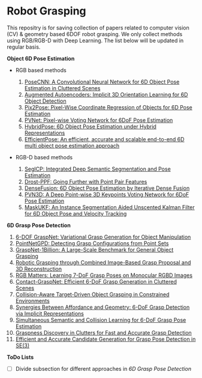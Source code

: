 # Robot Grasping
This repositry is for saving collection of papers related to computer vision (CV) & geometry based 6DOF robot grasping. We only collect methods using RGB/RGB-D with Deep Learning. The list below will be updated in regular basis.

**Object 6D Pose Estimation**

- RGB based methods
  1. [PoseCNN: A Convolutional Neural Network for 6D Object Pose Estimation in Cluttered Scenes](https://arxiv.org/pdf/1711.00199.pdf)
  2. [Augmented Autoencoders: Implicit 3D Orientation Learning for 6D Object Detection](https://arxiv.org/pdf/1902.01275v2.pdf)
  3. [Pix2Pose: Pixel-Wise Coordinate Regression of Objects for 6D Pose Estimation](https://arxiv.org/pdf/1908.07433v1.pdf)
  4. [PVNet: Pixel-wise Voting Network for 6DoF Pose Estimation](https://arxiv.org/pdf/1812.11788.pdf) 
  5. [HybridPose: 6D Object Pose Estimation under Hybrid Representations](https://arxiv.org/pdf/2001.01869.pdf)
  6. [EfficientPose: An efficient, accurate and scalable end-to-end 6D multi object pose estimation approach](https://arxiv.org/pdf/2011.04307v2.pdf)
  
- RGB-D based methods
  1. [SegICP: Integrated Deep Semantic Segmentation and Pose Estimation](https://arxiv.org/pdf/1703.01661.pdf)
  2. [Drost-PPF: Going Further with Point Pair Features](https://arxiv.org/pdf/1711.04061.pdf)
  3. [DenseFusion: 6D Object Pose Estimation by Iterative Dense Fusion](https://arxiv.org/pdf/1901.04780.pdf)
  4. [PVN3D: A Deep Point-wise 3D Keypoints Voting Network for 6DoF Pose Estimation](https://arxiv.org/pdf/1911.04231.pdf)
  5. [MaskUKF: An Instance Segmentation Aided Unscented Kalman Filter for 6D Object Pose and Velocity Tracking](https://www.frontiersin.org/articles/10.3389/frobt.2021.594583/full)
  
**6D Grasp Pose Detection**
  1. [6-DOF GraspNet: Variational Grasp Generation for Object Manipulation](https://arxiv.org/pdf/1905.10520.pdf)
  2. [PointNetGPD: Detecting Grasp Configurations from Point Sets](https://web.cs.ucla.edu/~xm/file/pointnetgpd_icra19.pdf)
  3. [GraspNet-1Billion: A Large-Scale Benchmark for General Object Grasping](https://openaccess.thecvf.com/content_CVPR_2020/papers/Fang_GraspNet-1Billion_A_Large-Scale_Benchmark_for_General_Object_Grasping_CVPR_2020_paper.pdf)
  4. [Robotic Grasping through Combined Image-Based Grasp Proposal and 3D Reconstruction](https://arxiv.org/pdf/2003.01649.pdf)
  5. [RGB Matters: Learning 7-DoF Grasp Poses on Monocular RGBD Images](https://arxiv.org/pdf/2103.02184.pdf)
  6. [Contact-GraspNet: Efficient 6-DoF Grasp Generation in Cluttered Scenes](https://arxiv.org/pdf/2103.14127.pdf)
  7. [Collision-Aware Target-Driven Object Grasping in Constrained Environments](https://arxiv.org/pdf/2104.00776.pdf)
  8. [Synergies Between Affordance and Geometry: 6-DoF Grasp Detection via Implicit Representations](https://arxiv.org/pdf/2104.01542.pdf)
  9. [Simultaneous Semantic and Collision Learning for 6-DoF Grasp Pose Estimation](https://arxiv.org/pdf/2108.02425.pdf)
  10. [Graspness Discovery in Clutters for Fast and Accurate Grasp Detection](https://openaccess.thecvf.com/content/ICCV2021/papers/Wang_Graspness_Discovery_in_Clutters_for_Fast_and_Accurate_Grasp_Detection_ICCV_2021_paper.pdf)
  11. [Efficient and Accurate Candidate Generation for Grasp Pose Detection in SE(3)](https://arxiv.org/pdf/2204.01131.pdf)
  
**ToDo Lists**
- [ ] Divide subsection for different approaches in *6D Grasp Pose Detection*
